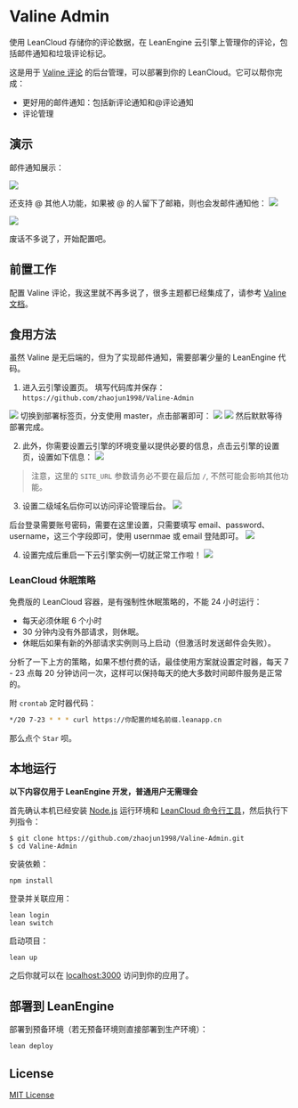 # Valine Admin
使用 LeanCloud 存储你的评论数据，在 LeanEngine 云引擎上管理你的评论，包括邮件通知和垃圾评论标记。

这是用于 [Valine 评论](https://valine.js.org/) 的后台管理，可以部署到你的 LeanCloud。它可以帮你完成：

- 更好用的邮件通知：包括新评论通知和@评论通知
- 评论管理

## 演示

邮件通知展示：

![](https://cdn.jun6.net/201803191302_68.png)

还支持 @ 其他人功能，如果被 @ 的人留下了邮箱，则也会发邮件通知他：
![](https://cdn.jun6.net/201803191328_614.png)


![](https://cdn.jun6.net/201803191329_979.png)

废话不多说了，开始配置吧。



## 前置工作

配置 Valine 评论，我这里就不再多说了，很多主题都已经集成了，请参考 [Valine 文档](https://valine.js.org/quickstart/)。


## 食用方法
虽然 Valine 是无后端的，但为了实现邮件通知，需要部署少量的 LeanEngine 代码。

1. 进入云引擎设置页。
    填写代码库并保存：`https://github.com/zhaojun1998/Valine-Admin`  

![](https://cdn.jun6.net/201804211508_545.png)
切换到部署标签页，分支使用 master，点击部署即可：
![](https://cdn.jun6.net/201801112055_212.png)
![](https://cdn.jun6.net/201804211336_271.png)
然后默默等待部署完成。

2. 此外，你需要设置云引擎的环境变量以提供必要的信息，点击云引擎的设置页，设置如下信息：
![](https://cdn.jun6.net/201804211513_158.png)

> 注意，这里的 `SITE_URL` 参数请务必不要在最后加 `/`, 不然可能会影响其他功能。

3. 设置二级域名后你可以访问评论管理后台。
![](https://cdn.jun6.net/201801112118_120.png)

后台登录需要账号密码，需要在这里设置，只需要填写 email、password、username，这三个字段即可，使用 usernmae 或 email 登陆即可。
![](https://cdn.jun6.net/201801112133_467.png)

4. 设置完成后重启一下云引擎实例一切就正常工作啦！
![](https://cdn.jun6.net/201801112133_955.png)



### LeanCloud 休眠策略

免费版的 LeanCloud 容器，是有强制性休眠策略的，不能 24 小时运行：

* 每天必须休眠 6 个小时
* 30 分钟内没有外部请求，则休眠。
* 休眠后如果有新的外部请求实例则马上启动（但激活时发送邮件会失败）。

分析了一下上方的策略，如果不想付费的话，最佳使用方案就设置定时器，每天 7 - 23 点每 20 分钟访问一次，这样可以保持每天的绝大多数时间邮件服务是正常的。

附 `crontab` 定时器代码：

```bash
*/20 7-23 * * * curl https://你配置的域名前缀.leanapp.cn
```

那么点个 `Star` 呗。

## 本地运行

**以下内容仅用于 LeanEngine 开发，普通用户无需理会**

首先确认本机已经安装 [Node.js](http://nodejs.org/) 运行环境和 [LeanCloud 命令行工具](https://leancloud.cn/docs/leanengine_cli.html)，然后执行下列指令：

```
$ git clone https://github.com/zhaojun1998/Valine-Admin.git
$ cd Valine-Admin
```

安装依赖：

```
npm install
```

登录并关联应用：

```
lean login
lean switch
```

启动项目：

```
lean up
```

之后你就可以在 [localhost:3000](http://localhost:3000) 访问到你的应用了。

## 部署到 LeanEngine

部署到预备环境（若无预备环境则直接部署到生产环境）：
```
lean deploy
```

## License

[MIT License](https://github.com/panjunwen/LeanComment/blob/master/LICENSE)
